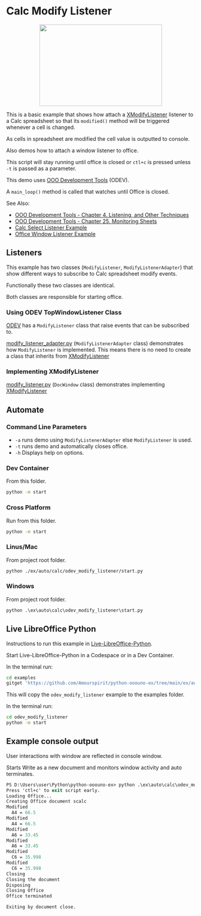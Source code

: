 # Calc Modify Listener

<p align="center">
<img src="https://user-images.githubusercontent.com/4193389/204155527-4e975c63-ea78-4591-a659-d9ddafa8970c.png" width="327" height="218">
</p>

This is a basic example that shows how attach a [XModifyListener] listener to a Calc spreadsheet so that its `modified()` method will be triggered whenever a cell is changed.

As cells in spreadsheet are modified the cell value is outputted to console.

Also demos how to attach a window listener to office.

This script will stay running until office is closed or `ctl+c` is pressed unless `-t` is passed as a parameter.

This demo uses [OOO Development Tools] (ODEV).

A `main_loop()` method is called that watches until Office is closed.

See Also:

- [OOO Development Tools - Chapter 4. Listening, and Other Techniques](https://python-ooo-dev-tools.readthedocs.io/en/latest/odev/part1/chapter04.html)
- [OOO Development Tools - Chapter 25. Monitoring Sheets](https://python-ooo-dev-tools.readthedocs.io/en/latest/odev/part4/chapter25.html)
- [Calc Select Listener Example](../odev_select_listener/)
- [Office Window Listener Example](../../general/odev_listen/)

## Listeners

This example has two classes (`ModifyListener`, `ModifyListenerAdapter`) that show different ways to subscribe to Calc spreadsheet modify events.

Functionally these two classes are identical.

Both classes are responsible for starting office.

### Using ODEV TopWindowListener Class

[ODEV] has a `ModifyListener` class that raise events that can be subscribed to.

[modify_listener_adapter.py](./modify_listener_adapter.py) (`ModifyListenerAdapter` class) demonstrates how `ModifyListener` is implemented. This means there is no need to create a class that inherits from [XModifyListener]

### Implementing XModifyListener

[modify_listener.py](./modify_listener.py) (`DocWindow` class) demonstrates implementing [XModifyListener]

## Automate

### Command Line Parameters

- `-a` runs demo using `ModifyListenerAdapter` else `ModifyListener` is used.
- `-t` runs demo and automatically closes office.
- `-h` Displays help on options.

### Dev Container

From this folder.

```sh
python -m start
```

### Cross Platform

Run from this folder.

```sh
python -m start
```

### Linus/Mac

From project root folder.

```sh
python ./ex/auto/calc/odev_modify_listener/start.py
```

### Windows

From project root folder.

```ps
python .\ex\auto\calc\odev_modify_listener\start.py
```

## Live LibreOffice Python

Instructions to run this example in [Live-LibreOffice-Python](https://github.com/Amourspirit/live-libreoffice-python).

Start Live-LibreOffice-Python in a Codespace or in a Dev Container.

In the terminal run:

```bash
cd examples
gitget 'https://github.com/Amourspirit/python-ooouno-ex/tree/main/ex/auto/calc/odev_modify_listener'
```

This will copy the `odev_modify_listener` example to the examples folder.

In the terminal run:

```bash
cd odev_modify_listener
python -m start
```

## Example console output

User interactions with window are reflected in console window.

Starts Write as a new document and monitors window activity and auto terminates.

```ps
PS D:\Users\user\Python\python-ooouno-ex> python .\ex\auto\calc\odev_modify_listener\start.py
Press 'ctl+c' to exit script early.
Loading Office...
Creating Office document scalc
Modified
  A4 = 66.5
Modified
  A4 = 66.5
Modified
  A6 = 33.45
Modified    
  A6 = 33.45
Modified
  C6 = 35.998
Modified
  C6 = 35.998
Closing
Closing the document
Disposing
Closing Office
Office terminated

Exiting by document close.
```

[XModifyListener]: https://api.libreoffice.org/docs/idl/ref/interfacecom_1_1sun_1_1star_1_1util_1_1XModifyListener.html

[OOO Development Tools]: https://python-ooo-dev-tools.readthedocs.io/en/latest/
[ODEV]: https://python-ooo-dev-tools.readthedocs.io/en/latest/
